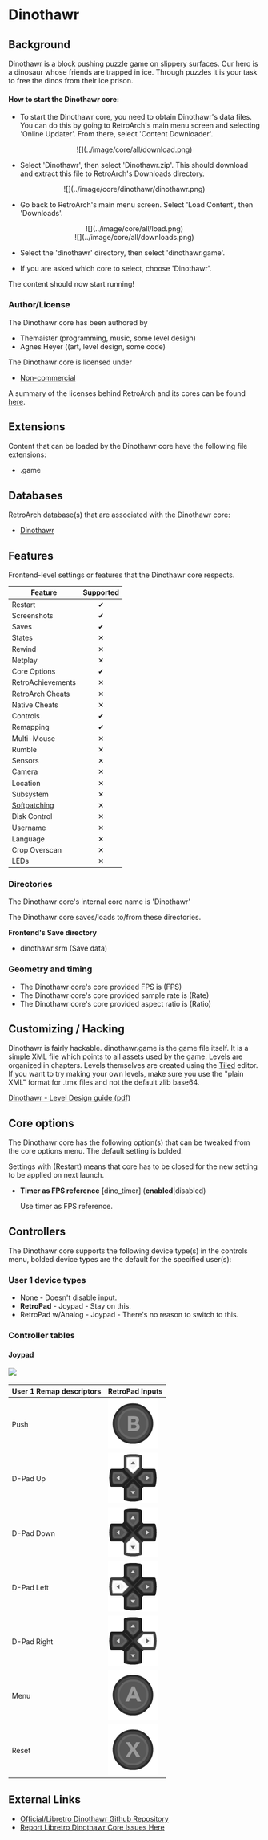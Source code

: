 # Dinothawr

## Background

Dinothawr is a block pushing puzzle game on slippery surfaces. Our hero is a dinosaur whose friends are trapped in ice. Through puzzles it is your task to free the dinos from their ice prison.

#### How to start the Dinothawr core:

- To start the Dinothawr core, you need to obtain Dinothawr's data files. You can do this by going to RetroArch's main menu screen and selecting 'Online Updater'. From there, select 'Content Downloader'.

<center> ![](../image/core/all/download.png) </center>

- Select 'Dinothawr', then select 'Dinothawr.zip'. This should download and extract this file to RetroArch's Downloads directory.

<center> ![](../image/core/dinothawr/dinothawr.png) </center>

- Go back to RetroArch's main menu screen. Select 'Load Content', then 'Downloads'.

<center> ![](../image/core/all/load.png) </center>

<center> ![](../image/core/all/downloads.png) </center>

- Select the 'dinothawr' directory, then select 'dinothawr.game'.

- If you are asked which core to select, choose 'Dinothawr'.

The content should now start running!

### Author/License

The Dinothawr core has been authored by

- Themaister (programming, music, some level design)
- Agnes Heyer ((art, level design, some code)

The Dinothawr core is licensed under

- [Non-commercial](https://github.com/libretro/Dinothawr/blob/master/LICENSE)

A summary of the licenses behind RetroArch and its cores can be found [here](../development/licenses.md).

## Extensions

Content that can be loaded by the Dinothawr core have the following file extensions:

- .game

## Databases

RetroArch database(s) that are associated with the Dinothawr core:

- [Dinothawr](https://github.com/libretro/libretro-database/blob/master/rdb/Dinothawr.rdb)

## Features

Frontend-level settings or features that the Dinothawr core respects.

| Feature           | Supported |
|-------------------|:---------:|
| Restart           | ✔         |
| Screenshots       | ✔         |
| Saves             | ✔         |
| States            | ✕         |
| Rewind            | ✕         |
| Netplay           | ✕         |
| Core Options      | ✔         |
| RetroAchievements | ✕         |
| RetroArch Cheats  | ✕         |
| Native Cheats     | ✕         |
| Controls          | ✔         |
| Remapping         | ✔         |
| Multi-Mouse       | ✕         |
| Rumble            | ✕         |
| Sensors           | ✕         |
| Camera            | ✕         |
| Location          | ✕         |
| Subsystem         | ✕         |
| [Softpatching](../guides/softpatching.md) | ✕         |
| Disk Control      | ✕         |
| Username          | ✕         |
| Language          | ✕         |
| Crop Overscan     | ✕         |
| LEDs              | ✕         |

### Directories

The Dinothawr core's internal core name is 'Dinothawr'

The Dinothawr core saves/loads to/from these directories.

**Frontend's Save directory**

- dinothawr.srm (Save data)

### Geometry and timing

- The Dinothawr core's core provided FPS is (FPS)
- The Dinothawr core's core provided sample rate is (Rate)
- The Dinothawr core's core provided aspect ratio is (Ratio)

## Customizing / Hacking

Dinothawr is fairly hackable. dinothawr.game is the game file itself. It is a simple XML file which points to all assets used by the game. Levels are organized in chapters. Levels themselves are created using the [Tiled](http://www.mapeditor.org/) editor. If you want to try making your own levels, make sure you use the "plain XML" format for .tmx files and not the default zlib base64.

[Dinothawr - Level Design guide (pdf)](http://retinaleclipse.com/dinothawr-guide.pdf)

## Core options

The Dinothawr core has the following option(s) that can be tweaked from the core options menu. The default setting is bolded.

Settings with (Restart) means that core has to be closed for the new setting to be applied on next launch.

- **Timer as FPS reference** [dino_timer] (**enabled**|disabled)

	Use timer as FPS reference.

## Controllers

The Dinothawr core supports the following device type(s) in the controls menu, bolded device types are the default for the specified user(s):

### User 1 device types

- None - Doesn't disable input.
- **RetroPad** - Joypad - Stay on this.
- RetroPad w/Analog - Joypad - There's no reason to switch to this.

### Controller tables

#### Joypad

![](http://themaister.net/dinothawr/shield.png)

| User 1 Remap descriptors | RetroPad Inputs                             |
|--------------------------|---------------------------------------------|
| Push                     | ![](../image/retropad/retro_b.png)          |
| D-Pad Up                 | ![](../image/retropad/retro_dpad_up.png)    |
| D-Pad Down               | ![](../image/retropad/retro_dpad_down.png)  |
| D-Pad Left               | ![](../image/retropad/retro_dpad_left.png)  |
| D-Pad Right              | ![](../image/retropad/retro_dpad_right.png) |
| Menu                     | ![](../image/retropad/retro_a.png)          |
| Reset                    | ![](../image/retropad/retro_x.png)          |

## External Links

- [Official/Libretro Dinothawr Github Repository](https://github.com/libretro/Dinothawr)
- [Report Libretro Dinothawr Core Issues Here](https://github.com/libretro/Dinothawr/issues)